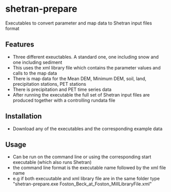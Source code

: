 # shetran-prepare
Executables to convert parameter and map data to Shetran input files format

## Features
- Three different exeuctables. A standard one, one including snow and one including sediment
- This uses the xml library file which contains the parameter values and calls to the map data
- There is map data for the Mean DEM, Minimum DEM, soil, land, precipitation stations, PET stations
- There is precipitation and PET time series data
- After running the executable the full set of Shetran input files are produced together with a controlling rundata file

## Installation
 
- Download any of the executables and the corresponding example data

## Usage

- Can be run on the command line or using the corresponding start executable (which also runs Shetran)
- the command line format is the executable name followed by the xml file name
- e.g if both execuutable and xml library file are in the same folder  type "shetran-prepare.exe Foston_Beck_at_Foston_MillLibraryFile.xml"


